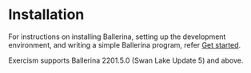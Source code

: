 # Installation

For instructions on installing Ballerina, setting up the development environment, and writing a simple Ballerina program, refer [Get started](https://ballerina.io/learn/get-started/).

Exercism supports Ballerina 2201.5.0 (Swan Lake Update 5) and above.
